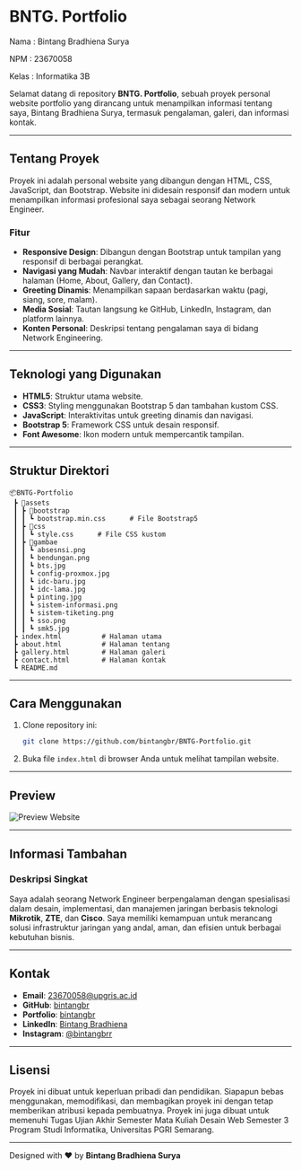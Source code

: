 
# BNTG. Portfolio

Nama 	: Bintang Bradhiena Surya

NPM 	: 23670058

Kelas 	: Informatika 3B

Selamat datang di repository **BNTG. Portfolio**, sebuah proyek personal website portfolio yang dirancang untuk menampilkan informasi tentang saya, Bintang Bradhiena Surya, termasuk pengalaman, galeri, dan informasi kontak.

---

## Tentang Proyek
Proyek ini adalah personal website yang dibangun dengan HTML, CSS, JavaScript, dan Bootstrap. Website ini didesain responsif dan modern untuk menampilkan informasi profesional saya sebagai seorang Network Engineer.

### Fitur
- **Responsive Design**: Dibangun dengan Bootstrap untuk tampilan yang responsif di berbagai perangkat.
- **Navigasi yang Mudah**: Navbar interaktif dengan tautan ke berbagai halaman (Home, About, Gallery, dan Contact).
- **Greeting Dinamis**: Menampilkan sapaan berdasarkan waktu (pagi, siang, sore, malam).
- **Media Sosial**: Tautan langsung ke GitHub, LinkedIn, Instagram, dan platform lainnya.
- **Konten Personal**: Deskripsi tentang pengalaman saya di bidang Network Engineering.

---

## Teknologi yang Digunakan
- **HTML5**: Struktur utama website.
- **CSS3**: Styling menggunakan Bootstrap 5 dan tambahan kustom CSS.
- **JavaScript**: Interaktivitas untuk greeting dinamis dan navigasi.
- **Bootstrap 5**: Framework CSS untuk desain responsif.
- **Font Awesome**: Ikon modern untuk mempercantik tampilan.

---

## Struktur Direktori
```
📦BNTG-Portfolio
 ┣ 📂assets
 ┃ ┣ 📂bootstrap
 ┃ ┃ ┗ bootstrap.min.css      # File Bootstrap5
 ┃ ┣ 📂css
 ┃ ┃ ┗ style.css      # File CSS kustom
 ┃ ┣ 📂gambae
 ┃ ┃ ┗ absesnsi.png
 ┃ ┃ ┗ bendungan.png
 ┃ ┃ ┗ bts.jpg
 ┃ ┃ ┗ config-proxmox.jpg
 ┃ ┃ ┗ idc-baru.jpg
 ┃ ┃ ┗ idc-lama.jpg
 ┃ ┃ ┗ pinting.jpg
 ┃ ┃ ┗ sistem-informasi.png
 ┃ ┃ ┗ sistem-tiketing.png
 ┃ ┃ ┗ sso.png
 ┃ ┃ ┗ smk5.jpg
 ┣ index.html          # Halaman utama
 ┣ about.html          # Halaman tentang
 ┣ gallery.html        # Halaman galeri
 ┣ contact.html        # Halaman kontak
 ┗ README.md
```

---

## Cara Menggunakan
1. Clone repository ini:
   ```bash
   git clone https://github.com/bintangbr/BNTG-Portfolio.git
   ```
2. Buka file `index.html` di browser Anda untuk melihat tampilan website.

---

## Preview
![Preview Website](https://linkbit.net.id/bintangbr/images/bintang.png)

---

## Informasi Tambahan
### Deskripsi Singkat
Saya adalah seorang Network Engineer berpengalaman dengan spesialisasi dalam desain, implementasi, dan manajemen jaringan berbasis teknologi **Mikrotik**, **ZTE**, dan **Cisco**. Saya memiliki kemampuan untuk merancang solusi infrastruktur jaringan yang andal, aman, dan efisien untuk berbagai kebutuhan bisnis.

---

## Kontak
- **Email**: 23670058@upgris.ac.id
- **GitHub**: [bintangbr](https://github.com/bintangbr)
- **Portfolio**: [bintangbr](https://linkbit.net.id/bintangbr/)
- **LinkedIn**: [Bintang Bradhiena](https://www.linkedin.com/in/bintangbradhie/)
- **Instagram**: [@bintangbrr](https://instagram.com/bintangbrr)

---

## Lisensi
Proyek ini dibuat untuk keperluan pribadi dan pendidikan. Siapapun bebas menggunakan, memodifikasi, dan membagikan proyek ini dengan tetap memberikan atribusi kepada pembuatnya. Proyek ini juga dibuat untuk memenuhi Tugas Ujian Akhir Semester Mata Kuliah Desain Web Semester 3 Program Studi Informatika, Universitas PGRI Semarang.

---
Designed with ❤️ by **Bintang Bradhiena Surya**
